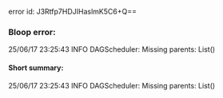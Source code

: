 error id: J3Rtfp7HDJIHaslmK5C6+Q==
### Bloop error:

25/06/17 23:25:43 INFO DAGScheduler: Missing parents: List()
#### Short summary: 

25/06/17 23:25:43 INFO DAGScheduler: Missing parents: List()